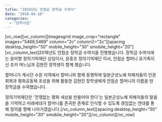 ```yaml
---
title: "2018년도 안점순 장학금 수여식"
date: "2018-04-18"
categories: 
  - "장학사업"
---
```


\[vc\_row\]\[vc\_column\]\[imagesgrid image\_crop="rectangle" images="5468,5469" column="2c" column2="2c"\]\[spacing desktop\_height="50" mobile\_height="30" smobile\_height="20"\]\[vc\_column\_text\]2018년도 안점순 장학금 수여식을 진행했습니다. 장학금 수여식에는 윤미향 정의기억재단 상임이사, 윤홍조 정의기억재단 이사, 안점순 할머니 유가족이신 조카 며느님과 김현진 장학생이 함께 했습니다.

할머니가 계시던 수원 지역에서 할머니와 함께 동행하며 일본군성노예 피해자들의 인권회복과 평화공동체 조성을 위해 활동한 김현진 장학생에게 안점순 할머니의 이름을 딴 장학금을 수여했습니다.

정의기억재단은 '전쟁없는 평화 세상을 만들어야 한다'는 일본군성노예 피해자들의 말씀을 기억하고 미래세대가 할머니를 존귀한 존재로 인식할 수 있도록 끊임없는 연대를 통해 정의를 향해 나아가겠습니다.\[/vc\_column\_text\]\[spacing desktop\_height="50" mobile\_height="30" smobile\_height="20"\]\[/vc\_column\]\[/vc\_row\]
